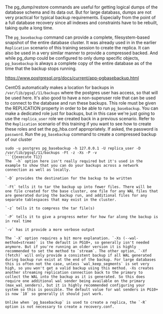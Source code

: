 The pg_dump/restore commands are useful for getting logical dumps of the database schema and its data out. But for large databass, dumps are not very practical for typical backup requirements. Especially from the point of a full database recovery since all indexes and constraints have to be rebuilt, taking quite a long time.

The `pg_basebackup` command can provide a complete, filesystem-based snapshot of the entire database cluster. It was already used in in the earlier `Replication` scenario of this training session to create the replica. It can also be used in a very similar manner to provide a compressed backed. And while pg_dump could be configured to only dump specific objects, `pg_basebackup` is always a complete copy of the entire database as of the time that the backup stops running.

https://www.postgresql.org/docs/current/app-pgbasebackup.html

CentOS automatically makes a location for backups in `/var/lib/pgsql/11/backups` where the postgres user has access, so that will be used here. It's also good to have a non-superuser role that can be used to connect to the database and run these backups. This role must be given the REPLICATION property in order to be able to run `pg_basebackup`. You can make a dedicated role just for backups, but in this case we're just going to use the `replica_user` role we created back in a previous scenario. Refer to the `Replication` scenario of this training if you want to see how to create these roles and set the pg_hba.conf appropriately.  If asked, the password is `password`.
Run the `pg_basebackup` command to create a compressed backup of our cluster
```
sudo -u postgres pg_basebackup -h 127.0.0.1 -U replica_user -D /var/lib/pgsql/11/backups -Ft -z -Xs -P -v
```{{execute T1}}
The `-h` option here isn't really required but it's used in the example to show that you can do your backups across a network connection as well as locally. 

`-D` provides the destination for the backup to be written

`-Ft` tells it to tar the backup up into fewer files. There will be one file created for the base cluster, one file for any WAL files that are generated during the backup run, and additional files for any separate tablespaces that may exist in the cluster.

`-z` tells it to compress the tar file(s)

`-P` tells it to give a progress meter for how far along the backup is in real time

`-v` has it provide a more verbose output

The `-X` option requires a bit more explanation. `-Xs (--wal-method=stream)` is the default in PG10+, so generally isn't needed anymore. But if you're running an older version it is highly recommended to set the method to `stream`. The other option, `-Xf (fetch)` will only provide a consistent backup if all WAL generated during backup run exist at the end of the backup. For large databases this is often not the case, unless `wal_keep_segments` is set very high, so you won't get a valid backup using this method. -Xs creates another streaming replication connection back to the primary to collect the WAL into the backup as it is generated. So this does require one additional wal sender being available on the primary (max_wal_senders), but it is highly recommended configuring your system so this is possible. The default value for wal senders in PG10+ is now `10` so generally it should just work.

Unlike when `pg_basebackup` is used to create a replica, the `-R` option is not necessary to create a recovery.conf.


